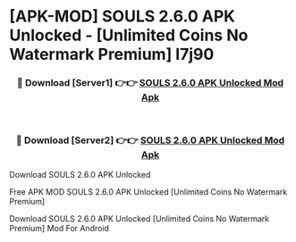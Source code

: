 # [APK-MOD] SOULS 2.6.0 APK Unlocked - [Unlimited Coins No Watermark Premium] l7j90



<div align="center">
<h3>🔴 Download [Server1] 👉👉 <a href="https://momento.my/?title=SOULS_2.6.0_APK_Unlocked">SOULS 2.6.0 APK Unlocked Mod Apk</a></h3><br>

<h3>🔴 Download [Server2] 👉👉 <a href="https://momento.my/?title=SOULS_2.6.0_APK_Unlocked">SOULS 2.6.0 APK Unlocked Mod Apk</a></h3>
</div>



Download SOULS 2.6.0 APK Unlocked 

Free APK MOD SOULS 2.6.0 APK Unlocked [Unlimited Coins No Watermark Premium]

Download SOULS 2.6.0 APK Unlocked [Unlimited Coins No Watermark Premium] Mod For Android
